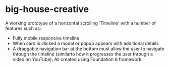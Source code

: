 # big-house-creative
A working prototype of a horizontal scrolling 'Timeline' with a number of features such as:
- Fully mobile responsive timeline
- When card is clicked a modal or popup appears with additional details
- A draggable navigation bar at the bottom must allow the user to navigate through the timeline (similarto how it progresses the user through a video on YouTube);
All created using Foundation 6 framework.

